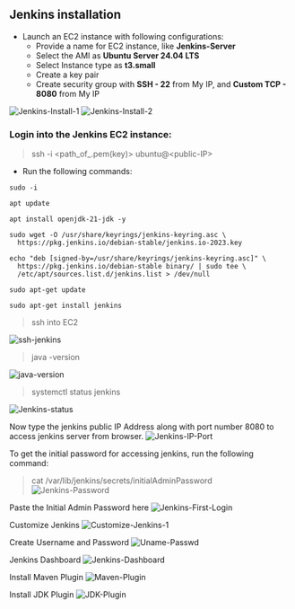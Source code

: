 ## Jenkins installation
- Launch an EC2 instance with following configurations:  
  - Provide a name for EC2 instance, like __Jenkins-Server__ 
  - Select the AMI as __Ubuntu Server 24.04 LTS__
  - Select Instance type as __t3.small__
  - Create a key pair
  - Create security group with __SSH - 22__ from My IP, and __Custom TCP - 8080__ from My IP

![Jenkins-Install-1](https://github.com/Kizhakkekkara-Vishnu-Vijayan/Jenkins-CI-CD-Pipeline/blob/master/Jenkins-SS-ALL/Jenkins-Install-1.png)
![Jenkins-Install-2](https://github.com/Kizhakkekkara-Vishnu-Vijayan/Jenkins-CI-CD-Pipeline/blob/master/Jenkins-SS-ALL/Jenkins-Install-2.png)

### Login into the Jenkins EC2 instance:
> ssh -i <path_of_.pem(key)> ubuntu@\<public-IP>

- Run the following commands:
```
sudo -i

apt update

apt install openjdk-21-jdk -y

sudo wget -O /usr/share/keyrings/jenkins-keyring.asc \
  https://pkg.jenkins.io/debian-stable/jenkins.io-2023.key

echo "deb [signed-by=/usr/share/keyrings/jenkins-keyring.asc]" \
  https://pkg.jenkins.io/debian-stable binary/ | sudo tee \
  /etc/apt/sources.list.d/jenkins.list > /dev/null

sudo apt-get update

sudo apt-get install jenkins
```
> ssh into EC2

![ssh-jenkins](https://github.com/Kizhakkekkara-Vishnu-Vijayan/Jenkins-CI-CD-Pipeline/blob/master/Jenkins-SS-ALL/ssh-jenkins.png)
> java -version

![java-version](https://github.com/Kizhakkekkara-Vishnu-Vijayan/Jenkins-CI-CD-Pipeline/blob/master/Jenkins-SS-ALL/java-version.png)
> systemctl status jenkins

![Jenkins-status](https://github.com/Kizhakkekkara-Vishnu-Vijayan/Jenkins-CI-CD-Pipeline/blob/master/Jenkins-SS-ALL/Jenkins-status.png)

Now type the jenkins public IP Address along with port number 8080 to access jenkins server from browser.
![Jenkins-IP-Port](https://github.com/Kizhakkekkara-Vishnu-Vijayan/Jenkins-CI-CD-Pipeline/blob/master/Jenkins-SS-ALL/Jenkins-IP-Port.png)

To get the initial password for accessing jenkins, run the following command:
> cat /var/lib/jenkins/secrets/initialAdminPassword
![Jenkins-Password](https://github.com/Kizhakkekkara-Vishnu-Vijayan/Jenkins-CI-CD-Pipeline/blob/master/Jenkins-SS-ALL/Jenkins-Password.png)

Paste the Initial Admin Password here
![Jenkins-First-Login](https://github.com/Kizhakkekkara-Vishnu-Vijayan/Jenkins-CI-CD-Pipeline/blob/master/Jenkins-SS-ALL/Jenkins-First-Login.png)

Customize Jenkins
![Customize-Jenkins-1](https://github.com/Kizhakkekkara-Vishnu-Vijayan/Jenkins-CI-CD-Pipeline/blob/master/Jenkins-SS-ALL/Customize-Jenkins-1.png)

Create Username and Password
![Uname-Passwd](https://github.com/Kizhakkekkara-Vishnu-Vijayan/Jenkins-CI-CD-Pipeline/blob/master/Jenkins-SS-ALL/Uname-Passwd.png)

Jenkins Dashboard
![Jenkins-Dashboard](https://github.com/Kizhakkekkara-Vishnu-Vijayan/Jenkins-CI-CD-Pipeline/blob/master/Jenkins-SS-ALL/Jenkins-Dashboard.png)

Install Maven Plugin
![Maven-Plugin](https://github.com/Kizhakkekkara-Vishnu-Vijayan/Jenkins-CI-CD-Pipeline/blob/master/Jenkins-SS-ALL/Maven-Plugin.png)

Install JDK Plugin
![JDK-Plugin](https://github.com/Kizhakkekkara-Vishnu-Vijayan/Jenkins-CI-CD-Pipeline/blob/master/Jenkins-SS-ALL/JDK-Plugin.png)